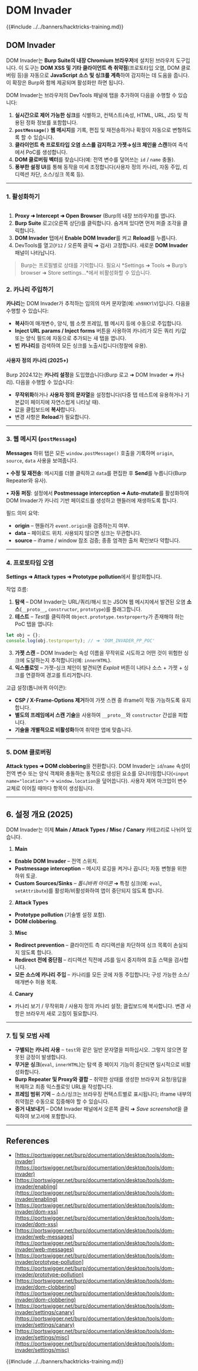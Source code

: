 # DOM Invader

{{#include ../../banners/hacktricks-training.md}}

## DOM Invader

DOM Invader는 **Burp Suite의 내장 Chromium 브라우저**에 설치된 브라우저 도구입니다. 이 도구는 **DOM XSS 및 기타 클라이언트 측 취약점**(프로토타입 오염, DOM 클로버링 등)을 자동으로 **JavaScript 소스 및 싱크를 계측**하여 감지하는 데 도움을 줍니다. 이 확장은 Burp와 함께 제공되며 활성화만 하면 됩니다.

DOM Invader는 브라우저의 DevTools 패널에 탭을 추가하여 다음을 수행할 수 있습니다:

1. **실시간으로 제어 가능한 싱크**를 식별하고, 컨텍스트(속성, HTML, URL, JS) 및 적용된 정화 정보를 포함합니다.
2. **`postMessage()` 웹 메시지**를 기록, 편집 및 재전송하거나 확장이 자동으로 변형하도록 할 수 있습니다.
3. **클라이언트 측 프로토타입 오염 소스를 감지하고 가젯→싱크 체인을 스캔**하여 즉석에서 PoC를 생성합니다.
4. **DOM 클로버링 벡터**를 찾습니다(예: 전역 변수를 덮어쓰는 `id` / `name` 충돌).
5. **풍부한 설정 UI**를 통해 동작을 미세 조정합니다(사용자 정의 카나리, 자동 주입, 리디렉션 차단, 소스/싱크 목록 등).

---

### 1. 활성화하기

<figure><img src="../../images/image (1129).png" alt=""><figcaption></figcaption></figure>

1. **Proxy ➜ Intercept ➜ Open Browser** (Burp의 내장 브라우저)를 엽니다.
2. **Burp Suite** 로고(오른쪽 상단)를 클릭합니다. 숨겨져 있다면 먼저 퍼즐 조각을 클릭합니다.
3. **DOM Invader** 탭에서 **Enable DOM Invader**를 켜고 **Reload**를 누릅니다.
4. DevTools를 열고(`F12` / 오른쪽 클릭 ➜ 검사) 고정합니다. 새로운 **DOM Invader** 패널이 나타납니다.

> Burp는 프로필별로 상태를 기억합니다. 필요시 *Settings ➜ Tools ➜ Burp’s browser ➜ Store settings...*에서 비활성화할 수 있습니다.

### 2. 카나리 주입하기

**카나리**는 DOM Invader가 추적하는 임의의 마커 문자열(예: `xh9XKYlV`)입니다. 다음을 수행할 수 있습니다:

* **복사**하여 매개변수, 양식, 웹 소켓 프레임, 웹 메시지 등에 수동으로 주입합니다.
* **Inject URL params / Inject forms** 버튼을 사용하여 카나리가 모든 쿼리 키/값 또는 양식 필드에 자동으로 추가되는 새 탭을 엽니다.
* **빈 카나리**를 검색하여 모든 싱크를 노출시킵니다(정찰에 유용).

#### 사용자 정의 카나리 (2025+)

Burp 2024.12는 **카나리 설정**을 도입했습니다(Burp 로고 ➜ DOM Invader ➜ 카나리). 다음을 수행할 수 있습니다:

* **무작위화**하거나 **사용자 정의 문자열**을 설정합니다(다중 탭 테스트에 유용하거나 기본값이 페이지에 자연스럽게 나타날 때).
* 값을 클립보드에 **복사**합니다.
* 변경 사항은 **Reload**가 필요합니다.

---

### 3. 웹 메시지 (`postMessage`)

**Messages** 하위 탭은 모든 `window.postMessage()` 호출을 기록하며 `origin`, `source`, `data` 사용을 보여줍니다.

• **수정 및 재전송**: 메시지를 더블 클릭하고 `data`를 편집한 후 **Send**를 누릅니다(Burp Repeater와 유사).

• **자동 퍼징**: 설정에서 **Postmessage interception ➜ Auto-mutate**를 활성화하여 DOM Invader가 카나리 기반 페이로드를 생성하고 핸들러에 재생하도록 합니다.

필드 의미 요약:

* **origin** – 핸들러가 `event.origin`을 검증하는지 여부.
* **data** – 페이로드 위치. 사용되지 않으면 싱크는 무관합니다.
* **source** – iframe / window 참조 검증; 종종 엄격한 출처 확인보다 약합니다.

---

### 4. 프로토타입 오염

**Settings ➜ Attack types ➜ Prototype pollution**에서 활성화합니다.

작업 흐름:

1. **탐색** – DOM Invader는 URL/쿼리/해시 또는 JSON 웹 메시지에서 발견된 오염 **소스**(`__proto__`, `constructor`, `prototype`)를 플래그합니다.
2. **테스트** – *Test*를 클릭하여 `Object.prototype.testproperty`가 존재해야 하는 PoC 탭을 엽니다:

```javascript
let obj = {};
console.log(obj.testproperty); // ➜ 'DOM_INVADER_PP_POC'
```
3. **가젯 스캔** – DOM Invader는 속성 이름을 무작위로 시도하고 어떤 것이 위험한 싱크에 도달하는지 추적합니다(예: `innerHTML`).
4. **익스플로잇** – 가젯-싱크 체인이 발견되면 *Exploit* 버튼이 나타나 소스 + 가젯 + 싱크를 연결하여 경고를 트리거합니다.

고급 설정(톱니바퀴 아이콘):

* **CSP / X-Frame-Options 제거**하여 가젯 스캔 중 iframe이 작동 가능하도록 유지합니다.
* **별도의 프레임에서 스캔 기술**을 사용하여 `__proto__`와 `constructor` 간섭을 피합니다.
* **기술을 개별적으로 비활성화**하여 취약한 앱에 맞춥니다.

---

### 5. DOM 클로버링

**Attack types ➜ DOM clobbering**을 전환합니다. DOM Invader는 `id`/`name` 속성이 전역 변수 또는 양식 객체와 충돌하는 동적으로 생성된 요소를 모니터링합니다(`<input name="location">` → `window.location`을 덮어씁니다). 사용자 제어 마크업이 변수 교체로 이어질 때마다 항목이 생성됩니다.

---

## 6. 설정 개요 (2025)

DOM Invader는 이제 **Main / Attack Types / Misc / Canary** 카테고리로 나뉘어 있습니다.

1. **Main**
* **Enable DOM Invader** – 전역 스위치.
* **Postmessage interception** – 메시지 로깅을 켜거나 끕니다; 자동 변형을 위한 하위 토글.
* **Custom Sources/Sinks** – *톱니바퀴 아이콘* ➜ 특정 싱크(예: `eval`, `setAttribute`)를 활성화/비활성화하여 앱이 중단되지 않도록 합니다.

2. **Attack Types**
* **Prototype pollution** (기술별 설정 포함).
* **DOM clobbering**.

3. **Misc**
* **Redirect prevention** – 클라이언트 측 리디렉션을 차단하여 싱크 목록이 손실되지 않도록 합니다.
* **Redirect 전에 중단점** – 리디렉션 직전에 JS를 일시 중지하여 호출 스택을 검사합니다.
* **모든 소스에 카나리 주입** – 카나리를 모든 곳에 자동 주입합니다; 구성 가능한 소스/매개변수 허용 목록.

4. **Canary**
* 카나리 보기 / 무작위화 / 사용자 정의 카나리 설정; 클립보드에 복사합니다. 변경 사항은 브라우저 새로 고침이 필요합니다.

---

### 7. 팁 및 모범 사례

* **구별되는 카나리 사용** – `test`와 같은 일반 문자열을 피하십시오. 그렇지 않으면 잘못된 긍정이 발생합니다.
* **무거운 싱크**(`eval`, `innerHTML`)는 탐색 중 페이지 기능이 중단되면 일시적으로 비활성화합니다.
* **Burp Repeater 및 Proxy와 결합** – 취약한 상태를 생성한 브라우저 요청/응답을 복제하고 최종 익스플로잇 URL을 작성합니다.
* **프레임 범위 기억** – 소스/싱크는 브라우징 컨텍스트별로 표시됩니다; iframe 내부의 취약점은 수동으로 집중해야 할 수 있습니다.
* **증거 내보내기** – DOM Invader 패널에서 오른쪽 클릭 ➜ *Save screenshot*을 클릭하여 보고서에 포함합니다.

---

## References

- [https://portswigger.net/burp/documentation/desktop/tools/dom-invader](https://portswigger.net/burp/documentation/desktop/tools/dom-invader)
- [https://portswigger.net/burp/documentation/desktop/tools/dom-invader/enabling](https://portswigger.net/burp/documentation/desktop/tools/dom-invader/enabling)
- [https://portswigger.net/burp/documentation/desktop/tools/dom-invader/dom-xss](https://portswigger.net/burp/documentation/desktop/tools/dom-invader/dom-xss)
- [https://portswigger.net/burp/documentation/desktop/tools/dom-invader/web-messages](https://portswigger.net/burp/documentation/desktop/tools/dom-invader/web-messages)
- [https://portswigger.net/burp/documentation/desktop/tools/dom-invader/prototype-pollution](https://portswigger.net/burp/documentation/desktop/tools/dom-invader/prototype-pollution)
- [https://portswigger.net/burp/documentation/desktop/tools/dom-invader/dom-clobbering](https://portswigger.net/burp/documentation/desktop/tools/dom-invader/dom-clobbering)
- [https://portswigger.net/burp/documentation/desktop/tools/dom-invader/settings/canary](https://portswigger.net/burp/documentation/desktop/tools/dom-invader/settings/canary)
- [https://portswigger.net/burp/documentation/desktop/tools/dom-invader/settings/misc](https://portswigger.net/burp/documentation/desktop/tools/dom-invader/settings/misc)

{{#include ../../banners/hacktricks-training.md}}
